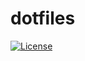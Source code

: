 # dotfiles

[![License](https://img.shields.io/github/license/realk1ko/dotfiles.svg)](https://github.com/realk1ko/dotfiles/blob/master/LICENSE)
